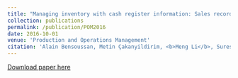 ```yaml
---
title: "Managing inventory with cash register information: Sales recorded but not demands"
collection: publications
permalink: /publication/POM2016
date: 2016-10-01
venue: 'Production and Operations Management'
citation: 'Alain Bensoussan, Metin Çakanyildirim, <b>Meng Li</b>, Suresh P. Sethi, &quot;Managing inventory with cash register information: Sales recorded but not demands.&quot; <i>Stochastics</i>, 2016, 25(1), 9–21.'
---
```

<!--<b>Abstract: </b>Inventory inaccuracy is common in many businesses. While retailers employ cash registers to enter incoming orders and outgoing sales, inaccuracy arises because they do not record invisible demand such as spoilage, damage, pilferage, or returns. This setting results in incomplete inventory and demand information. An important inventory control problem therefore is to maximize the total expected discounted profit under this setting. Allowing for dependence between demand and invisible demand, we obtain the associated dynamic programming equation with an infinite-dimensional state space, and reduce it to a simpler form by employing the concept of unnormalized probability. We develop an analytical upper bound on the optimal profit as well as an iterative algorithm for an approximate solution of the problem. We compare profits of the iterative solution and the myopic solution, and then to the upper bound. We see that the iterative solution performs better than the myopic solution, and significantly so in many cases. Furthermore, it gives a profit not far from the upper bound, and is therefore close to optimal. Using our results, we also discuss meeting inventory service levels.-->

[Download paper here](https://onlinelibrary.wiley.com/doi/pdf/10.1111/poms.12511)
